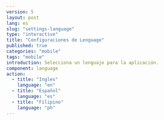 ```yaml
---
version: 5
layout: post
lang: es
slug: "settings-language"
type: "interactive"
title: "Configuraciones de Lenguage"
published: true
categories: "mobile"
tags: "mobile"
introduction: Selecciona un lenguaje para la aplicación.
component: language
action:
  - title: "Ingles"
    language: "en"
  - title: "Español"
    language: "es"
  - title: "Filipino"
    language: "ph"
---
```

